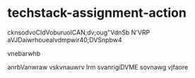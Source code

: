 # techstack-assignment-action
cknsodvoCldVoburuolCAN;dv;oug"VdnSb
N'VRP
aVJDaiwrhouealvdmpwir40;DVSnpbw4

vnebarwhb

anrbVanwraw
vskvnauwrv
lrm
svanrigiDVME
sovnawg
vjfaore
